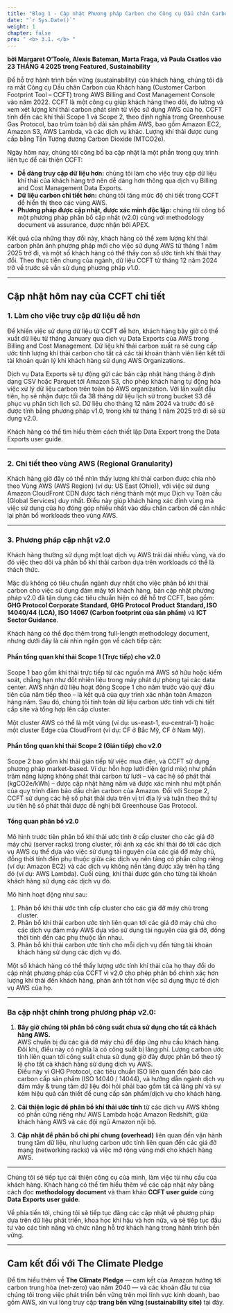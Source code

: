 ```yaml
---
title: "Blog 1 - Cập nhật Phương pháp Carbon cho Công cụ Dấu chân Carbon của Khách hàng AWS"
date: "`r Sys.Date()`"
weight: 1
chapter: false
pre: " <b> 3.1. </b> "
---
```


**bởi Margaret O’Toole, Alexis Bateman, Marta Fraga, và Paula Csatlos vào 23 THÁNG 4 2025 trong Featured, Sustainability**

Để hỗ trợ hành trình bền vững (sustainability) của khách hàng, chúng tôi đã ra mắt Công cụ Dấu chân Carbon của Khách hàng (Customer Carbon Footprint Tool – CCFT) trong AWS Billing and Cost Management Console vào năm 2022. CCFT là một công cụ giúp khách hàng theo dõi, đo lường và xem xét lượng khí thải carbon phát sinh từ việc sử dụng AWS của họ. CCFT tính đến các khí thải Scope 1 và Scope 2, theo định nghĩa trong Greenhouse Gas Protocol, bao trùm toàn bộ dải sản phẩm AWS, bao gồm Amazon EC2, Amazon S3, AWS Lambda, và các dịch vụ khác. Lượng khí thải được cung cấp bằng Tấn Tương đương Carbon Dioxide (MTCO2e).

Ngày hôm nay, chúng tôi công bố ba cập nhật là một phần trong quy trình liên tục để cải thiện CCFT:

- **Dễ dàng truy cập dữ liệu hơn:** chúng tôi làm cho việc truy cập dữ liệu khí thải của khách hàng trở nên dễ dàng hơn thông qua dịch vụ Billing and Cost Management Data Exports.  
- **Dữ liệu carbon chi tiết hơn:** chúng tôi tăng mức độ chi tiết trong CCFT để hiển thị theo các vùng AWS.  
- **Phương pháp được cập nhật, được xác minh độc lập:** chúng tôi công bố một phương pháp phân bổ cập nhật (v2.0) cùng với methodology document và assurance, được nhận bởi APEX.  

Kết quả của những thay đổi này, khách hàng có thể xem lượng khí thải carbon phản ánh phương pháp mới cho việc sử dụng AWS từ tháng 1 năm 2025 trở đi, và một số khách hàng có thể thấy con số ước tính khí thải thay đổi. Theo thực tiễn chung của ngành, dữ liệu CCFT từ tháng 12 năm 2024 trở về trước sẽ vẫn sử dụng phương pháp v1.0.

---

## Cập nhật hôm nay của CCFT chi tiết

### 1. Làm cho việc truy cập dữ liệu dễ hơn

Để khiến việc sử dụng dữ liệu từ CCFT dễ hơn, khách hàng bây giờ có thể xuất dữ liệu từ tháng January qua dịch vụ Data Exports của AWS trong Billing and Cost Management. Dữ liệu khí thải carbon xuất ra sẽ cung cấp ước tính lượng khí thải carbon cho tất cả các tài khoản thành viên liên kết tới tài khoản quản lý khi khách hàng sử dụng AWS Organizations.

Dịch vụ Data Exports sẽ tự động gửi các bản cập nhật hàng tháng ở định dạng CSV hoặc Parquet tới Amazon S3, cho phép khách hàng tự động hóa việc xử lý dữ liệu carbon trên toàn bộ AWS organization. Với lần xuất đầu tiên, họ sẽ nhận được tối đa 38 tháng dữ liệu lịch sử trong bucket S3 để phục vụ phân tích lịch sử. Dữ liệu cho tháng 12 năm 2024 và trước đó sẽ được tính bằng phương pháp v1.0, trong khi từ tháng 1 năm 2025 trở đi sẽ sử dụng v2.0.

Khách hàng có thể tìm hiểu thêm cách thiết lập Data Export trong the Data Exports user guide.

---

### 2. Chi tiết theo vùng AWS (Regional Granularity)

Khách hàng giờ đây có thể nhìn thấy lượng khí thải carbon được chia nhỏ theo Vùng AWS (AWS Region) (ví dụ: US East (Ohio)), với việc sử dụng Amazon CloudFront CDN được tách riêng thành một mục Dịch vụ Toàn cầu (Global Services) duy nhất. Điều này giúp khách hàng xác định vùng mà việc sử dụng của họ đóng góp nhiều nhất vào dấu chân carbon để cân nhắc lại phân bổ workloads theo vùng AWS.

---

### 3. Phương pháp cập nhật v2.0

Khách hàng thường sử dụng một loạt dịch vụ AWS trải dài nhiều vùng, và do đó việc theo dõi và phân bổ khí thải carbon dựa trên workloads có thể là thách thức.

Mặc dù không có tiêu chuẩn ngành duy nhất cho việc phân bổ khí thải carbon cho việc sử dụng đám mây tới khách hàng, bản cập nhật phương pháp v2.0 đã tận dụng các tiêu chuẩn hiện có để hỗ trợ CCFT, bao gồm: **GHG Protocol Corporate Standard, GHG Protocol Product Standard, ISO 14040/44 (LCA), ISO 14067 (Carbon footprint của sản phẩm)** và **ICT Sector Guidance**.

Khách hàng có thể đọc thêm trong full-length methodology document, nhưng dưới đây là cái nhìn ngắn gọn về cách tiếp cận:

#### Phần tổng quan khí thải Scope 1 (Trực tiếp) cho v2.0

Scope 1 bao gồm khí thải trực tiếp từ các nguồn mà AWS sở hữu hoặc kiểm soát, chẳng hạn như đốt nhiên liệu trong máy phát dự phòng tại các data center. AWS nhận dữ liệu hoạt động Scope 1 cho năm trước vào quý đầu tiên của năm tiếp theo – là kết quả của quy trình xác nhận toàn Amazon hàng năm. Sau đó, chúng tôi tính toán dữ liệu carbon ước tính với chi tiết cấp site và tổng hợp lên cấp cluster.

Một cluster AWS có thể là một vùng (ví dụ: us-east-1, eu-central-1) hoặc một cluster Edge của CloudFront (ví dụ: CF ở Bắc Mỹ, CF ở Nam Mỹ).

#### Phần tổng quan khí thải Scope 2 (Gián tiếp) cho v2.0

Scope 2 bao gồm khí thải gián tiếp từ việc mua điện, và CCFT sử dụng phương pháp market-based. Ví dụ: hỗn hợp lưới điện (grid mix) như phần trăm năng lượng không phát thải carbon từ lưới – và các hệ số phát thải (kgCO2e/kWh) – được cập nhật hàng năm và được xác minh như một phần của quy trình đảm bảo dấu chân carbon của Amazon. Đối với Scope 2, CCFT sử dụng các hệ số phát thải dựa trên vị trí địa lý và tuân theo thứ tự ưu tiên hệ số phát thải được đề nghị bởi Greenhouse Gas Protocol.

#### Tổng quan phân bổ v2.0

Mô hình trước tiên phân bổ khí thải ước tính ở cấp cluster cho các giá đỡ máy chủ (server racks) trong cluster, rồi ánh xạ các khí thải đó tới các dịch vụ AWS cụ thể dựa vào việc sử dụng tài nguyên của các giá đỡ máy chủ, đồng thời tính đến phụ thuộc giữa các dịch vụ nền tảng có phần cứng riêng (ví dụ: Amazon EC2) và các dịch vụ không nền tảng được xây trên hạ tầng đó (ví dụ: AWS Lambda). Cuối cùng, khí thải được gán cho từng tài khoản khách hàng sử dụng các dịch vụ đó.

Mô hình hoạt động như sau:

1. Phân bổ khí thải ước tính cấp cluster cho các giá đỡ máy chủ trong cluster.  
2. Phân bổ khí thải carbon ước tính liên quan tới các giá đỡ máy chủ cho các dịch vụ đám mây AWS dựa vào sử dụng tài nguyên của giá đỡ, đồng thời tính đến các phụ thuộc lẫn nhau.  
3. Phân bổ khí thải carbon ước tính cho mỗi dịch vụ đến từng tài khoản khách hàng sử dụng các dịch vụ đó.

Một số khách hàng có thể thấy lượng ước tính khí thải của họ thay đổi do cập nhật phương pháp của CCFT vì v2.0 cho phép phân bổ chính xác hơn lượng khí thải đến khách hàng, phản ánh tốt hơn việc sử dụng thực tế dịch vụ AWS của họ.

---

### Ba cập nhật chính trong phương pháp v2.0:

1. **Bây giờ chúng tôi phân bổ công suất chưa sử dụng cho tất cả khách hàng AWS.**  
   AWS chuẩn bị đủ các giá đỡ máy chủ để đáp ứng nhu cầu khách hàng. Đôi khi, điều này có nghĩa là có công suất bị lãng phí. Lượng carbon ước tính liên quan tới công suất chưa sử dụng giờ đây được phân bổ theo tỷ lệ cho tất cả khách hàng sử dụng dịch vụ AWS.  
   Điều này vì GHG Protocol, các tiêu chuẩn ISO liên quan đến báo cáo carbon cấp sản phẩm (ISO 14040 / 14044), và hướng dẫn ngành dịch vụ đám mây & trung tâm dữ liệu đòi hỏi phải bao gồm tất cả lãng phí và sự kém hiệu quả cần thiết để cung cấp sản phẩm/dịch vụ cho khách hàng.

2. **Cải thiện logic để phân bổ khí thải ước tính** từ các dịch vụ AWS không có phần cứng riêng như AWS Lambda hoặc Amazon Redshift, giữa khách hàng AWS và các đội ngũ Amazon nội bộ.

3. **Cập nhật để phân bổ chi phí chung (overhead)** liên quan đến vận hành trung tâm dữ liệu, như lượng carbon ước tính liên quan đến các giá đỡ mạng (networking racks) và việc mở rộng vùng mới cho khách hàng AWS.

---

Chúng tôi sẽ tiếp tục cải thiện công cụ của mình, làm việc từ nhu cầu của khách hàng. Khách hàng có thể tìm hiểu thêm về các cập nhật này bằng cách đọc **methodology document** và tham khảo **CCFT user guide** cùng **Data Exports user guide**.

Về phía tiến tới, chúng tôi sẽ tiếp tục đăng các cập nhật về phương pháp dựa trên dữ liệu phát triển, khoa học khí hậu và hơn nữa, và sẽ tiếp tục đầu tư vào các tính năng và chức năng hỗ trợ khách hàng trong hành trình bền vững.

---

## Cam kết đối với The Climate Pledge

Để tìm hiểu thêm về **The Climate Pledge** — cam kết của Amazon hướng tới carbon trung hòa (net-zero) vào năm 2040 — và các khoản đầu tư của chúng tôi trong việc phát triển bền vững trên mọi lĩnh vực kinh doanh, bao gồm AWS, xin vui lòng truy cập **trang bền vững (sustainability site)** tại đây.
